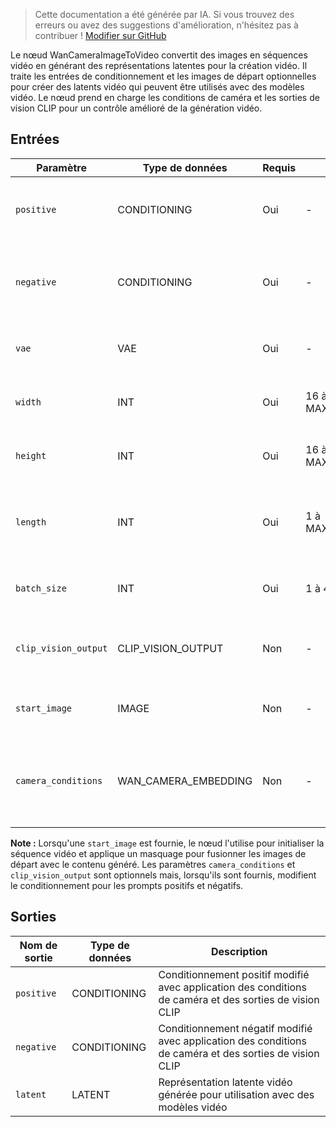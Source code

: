 > Cette documentation a été générée par IA. Si vous trouvez des erreurs ou avez des suggestions d'amélioration, n'hésitez pas à contribuer ! [Modifier sur GitHub](https://github.com/Comfy-Org/embedded-docs/blob/main/comfyui_embedded_docs/docs/WanCameraImageToVideo/fr.md)

Le nœud WanCameraImageToVideo convertit des images en séquences vidéo en générant des représentations latentes pour la création vidéo. Il traite les entrées de conditionnement et les images de départ optionnelles pour créer des latents vidéo qui peuvent être utilisés avec des modèles vidéo. Le nœud prend en charge les conditions de caméra et les sorties de vision CLIP pour un contrôle amélioré de la génération vidéo.

## Entrées

| Paramètre | Type de données | Requis | Plage | Description |
|-----------|-----------|----------|-------|-------------|
| `positive` | CONDITIONING | Oui | - | Prompts de conditionnement positifs pour la génération vidéo |
| `negative` | CONDITIONING | Oui | - | Prompts de conditionnement négatifs à éviter dans la génération vidéo |
| `vae` | VAE | Oui | - | Modèle VAE pour encoder les images dans l'espace latent |
| `width` | INT | Oui | 16 à MAX_RESOLUTION | Largeur de la vidéo en pixels (par défaut : 832, pas : 16) |
| `height` | INT | Oui | 16 à MAX_RESOLUTION | Hauteur de la vidéo en pixels (par défaut : 480, pas : 16) |
| `length` | INT | Oui | 1 à MAX_RESOLUTION | Nombre d'images dans la séquence vidéo (par défaut : 81, pas : 4) |
| `batch_size` | INT | Oui | 1 à 4096 | Nombre de vidéos à générer simultanément (par défaut : 1) |
| `clip_vision_output` | CLIP_VISION_OUTPUT | Non | - | Sortie de vision CLIP optionnelle pour un conditionnement supplémentaire |
| `start_image` | IMAGE | Non | - | Image de départ optionnelle pour initialiser la séquence vidéo |
| `camera_conditions` | WAN_CAMERA_EMBEDDING | Non | - | Conditions d'embedding de caméra optionnelles pour la génération vidéo |

**Note :** Lorsqu'une `start_image` est fournie, le nœud l'utilise pour initialiser la séquence vidéo et applique un masquage pour fusionner les images de départ avec le contenu généré. Les paramètres `camera_conditions` et `clip_vision_output` sont optionnels mais, lorsqu'ils sont fournis, modifient le conditionnement pour les prompts positifs et négatifs.

## Sorties

| Nom de sortie | Type de données | Description |
|-------------|-----------|-------------|
| `positive` | CONDITIONING | Conditionnement positif modifié avec application des conditions de caméra et des sorties de vision CLIP |
| `negative` | CONDITIONING | Conditionnement négatif modifié avec application des conditions de caméra et des sorties de vision CLIP |
| `latent` | LATENT | Représentation latente vidéo générée pour utilisation avec des modèles vidéo |
